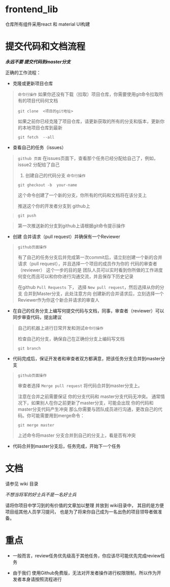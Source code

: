 # frontend_lib

仓库所有组件采用react 和 material UI构建

# 提交代码和文档流程

***永远不要 提交代码到master分支***

正确的工作流程：

* 克隆或更新项目仓库

> ```命令行操作```
> 如果你还没有下载（拉取）项目仓库，你需要使用git命令拉取所有的项目代码何文档
> ```
> git clone  <项目的git地址>
> ```
> 
> 如果之前你已经克隆了项目仓库，请更新获取的所有的分支和版本，更新你的本地项目仓库到最新
> ```
> git fetch  --all
> ```


* 查看自己的任务（issues）

> ```github 页面```
> 在issues页面下，查看那个任务已经分配给自己了，例如，issue2 分配给了自己
> 
> 1. 创建自己的代码分支
> ```命令行操作```
> ```
> git gheckout -b  your-name
> ```
> 这个命令创建了一个新的分支，你所有的代码和文档将在该分支上
>
> 推送这个你的开发者分支到 github上

> ``` git push ``` 

> 第一次推送新的分支到github上请根据git命令提示操作

* 创建 合并请求（pull request）并确保有一个Reviewer

> `github页面操作`
> 
> 有了自己的任务分支后并完成第一次commit后，请立刻创建一个新的合并请求（pull request），并且选择一个项目的成员作为你的 代码的审查者（reviewer）
> 这个一步的目的是 团队人员可以实时看到你所做的工作进度何变化而且可以和你你进行沟通交流，并且保存下历史记录
> 
> 在github ```Pull Requests``` 下， 选择 ```New pull request```，然后选择从你的分支 合并到Master分支，此处注意方向
> 创建新的合并请求后，立刻选择一个Reviewer作为你这个新合并请求的审查人
> 

* 在自己的任务分支上编写何提交代码与文档，同事，审查者（reviewer）可以同步审查代码，提出建议

> 自己的机器上进行日常开发和测试```命令行操作```
> 
> 检查自己的分支，确保自己在正确份分支上编码写文档
> ```
> git branch
> ```
> 

* 代码完成后，保证开发者和审查者双方都满意，把该任务分支合并到master分支

> ```github页面操作```
> 
> 审查者选择 ```Merge pull request``` 将代码合并到master分支上。
> 
> 注意在合并之前需要保证 你的分支代码和 master分支代码无冲突。
> 通常情况下，如果别人在你之前更新了master分支，可能会出现 你的代码和master分支代码产生冲突
> 那么你需要与团队成员进行沟通，更改自己的代码。你可能需要用到merge命令：
> ```
> git merge master
> ```
> 上述命令将master 分支合并到自己的分支上，看是否有冲突
> 

* 代码合并到master分支后，任务完成，开始下一个任务


# 文档

请参见 wiki 目录

*不想当将军的好士兵不是一名好士兵*

请将你项目中学习到的有价值的文章加以整理 并放到 wiki目录中，
其目的是方便项目组其他人员学习提问，
也是为了将来你自己成为一名出色的项目领导者做准备。



# 重点

* 一般而言，review任务优先级高于其他任务，你应该尽可能优先完成review任务

* 由于我们 使用Github免费版，无法对开发者操作进行权限限制，所以作为开发者本身请按照流程进行
